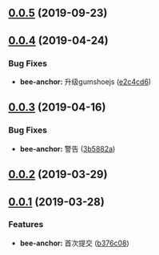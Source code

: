 <a name="0.0.5"></a>
## [0.0.5](https://github.com/tinper-bee/bee-anchor/compare/v0.0.4...v0.0.5) (2019-09-23)



<a name="0.0.4"></a>
## [0.0.4](https://github.com/tinper-bee/bee-anchor/compare/v0.0.3...v0.0.4) (2019-04-24)


### Bug Fixes

* **bee-anchor:** 升级gumshoejs ([e2c4cd6](https://github.com/tinper-bee/bee-anchor/commit/e2c4cd6))



<a name="0.0.3"></a>
## [0.0.3](https://github.com/tinper-bee/bee-anchor/compare/v0.0.2...v0.0.3) (2019-04-16)


### Bug Fixes

* **bee-anchor:** 警告 ([3b5882a](https://github.com/tinper-bee/bee-anchor/commit/3b5882a))



<a name="0.0.2"></a>
## [0.0.2](https://github.com/tinper-bee/bee-anchor/compare/v0.0.1...v0.0.2) (2019-03-29)



<a name="0.0.1"></a>
## [0.0.1](https://github.com/tinper-bee/bee-anchor/compare/b376c08...v0.0.1) (2019-03-28)


### Features

* **bee-anchor:** 首次提交 ([b376c08](https://github.com/tinper-bee/bee-anchor/commit/b376c08))



